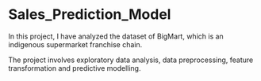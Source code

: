 # Sales_Prediction_Model
In this project, I have analyzed the dataset of BigMart, which is an indigenous supermarket franchise chain. 

The project involves exploratory data analysis, data preprocessing, feature transformation and predictive modelling.

